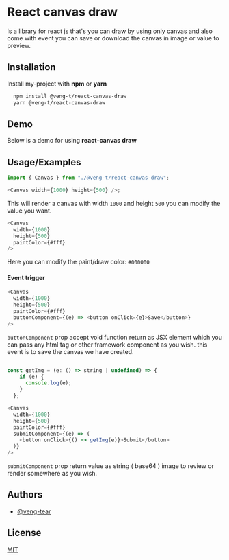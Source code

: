 # React canvas draw

Is a library for react js that's you can draw by using only canvas and also come with event you can save or download the canvas in image or value to preview.

## Installation

Install my-project with **npm** or **yarn**

```bash
  npm install @veng-t/react-canvas-draw
  yarn @veng-t/react-canvas-draw
```

## Demo

Below is a demo for using **react-canvas draw**

## Usage/Examples

```javascript
import { Canvas } from "./@veng-t/react-canvas-draw";

<Canvas width={1000} height={500} />;
```

This will render a canvas with width `1000` and height `500` you can modify the value you want.

```javascript
<Canvas
  width={1000}
  height={500}
  paintColor={#fff}
/>
```

Here you can modify the paint/draw color: `#000000`

#### Event trigger

```javascript
<Canvas
  width={1000}
  height={500}
  paintColor={#fff}
  buttonComponent={(e) => <button onClick={e}>Save</button>}
/>
```

`buttonComponent` prop accept void function return as JSX element which you can pass any html tag or other framework component as you wish. this event is to save the canvas we have created.

```javascript

const getImg = (e: () => string | undefined) => {
    if (e) {
      console.log(e);
    }
  };

<Canvas
  width={1000}
  height={500}
  paintColor={#fff}
  submitComponent={(e) => (
    <button onClick={() => getImg(e)}>Submit</button>
  )}
/>
```

`submitComponent` prop return value as string ( base64 ) image to review or render somewhere as you wish.

## Authors

- [@veng-tear](https://github.com/Tearveng)

## License

[MIT](https://choosealicense.com/licenses/mit/)
